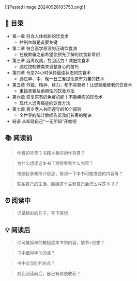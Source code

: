 ![[Pasted image 20240926103753.png]]
## 📑 目录
* 第一章 符合人体机制的饮食术  
	* 控制血糖是首要关键  
* 第二章 符合医学原理的正确饮食法  
	* 在被欺骗之前希望您预先了解的饮食新常识  
* 第三章 远离疾病，找回活力！减肥饮食术  
	* 通过控制糖类来调整身心的技巧  
* 第四章 令您24小时保持最佳状态的饮食术  
	* 通过早、中、晚一日三餐提高原有力量的技术  
* 第五章 外貌、精神、体力，都不易衰老！让您延缓衰老的饮食术  
	* 重拾青春及柔韧性的饮食方法  
* 第六章 恢复原有的免疫机能！不患疾病的饮食术  
	* 现代人远离癌症的饮食方法  
* 第七章 百岁老人共同遵守的10个原则  
	* 全世界的统计数据告诉我们长寿的秘诀  
* 结语 从知晓自己“一无所知”开始吧
## 📚 阅读前
> 作者的背景？书籍本身的创作背景？

> 为什么想读这本书？期待看到什么内容？

> 根据目录和简介信息，猜测一下本书可能描述的内容等？

> 联系自己的生活，围绕这个主题自己会怎么写这本书？
## ⏰ 阅读中
> 记录精彩的句子，写下感想
##  💡 阅读后
> 尽可能简单的概括这本书的内容，情节+思想？

> 书中值得学习的点？

> 书中应当批判的点？

> 对比阅读前后，自己有哪些收获？ 
